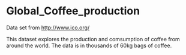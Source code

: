 # Global_Coffee_production
Data set from http://www.ico.org/

This dataset explores the production and comsumption of coffee from around the world. The data is in thousands of 60kg bags of coffee.
